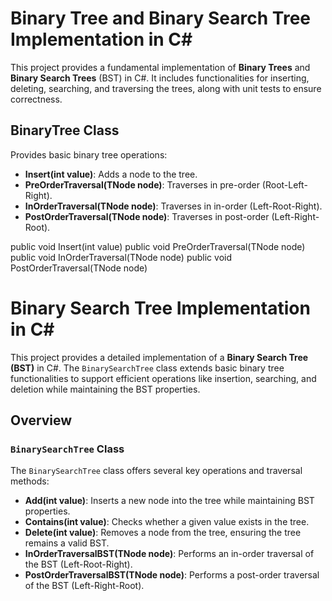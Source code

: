 ﻿# Binary Tree and Binary Search Tree Implementation in C#

This project provides a fundamental implementation of **Binary Trees** and **Binary Search Trees** (BST) in C#. It includes functionalities for inserting, deleting, searching, and traversing the trees, along with unit tests to ensure correctness.

## BinaryTree Class
Provides basic binary tree operations:

- **Insert(int value)**: Adds a node to the tree.
- **PreOrderTraversal(TNode node)**: Traverses in pre-order (Root-Left-Right).
- **InOrderTraversal(TNode node)**: Traverses in in-order (Left-Root-Right).
- **PostOrderTraversal(TNode node)**: Traverses in post-order (Left-Right-Root).

public void Insert(int value) 
public void PreOrderTraversal(TNode node) 
public void InOrderTraversal(TNode node) 
public void PostOrderTraversal(TNode node) 

# Binary Search Tree Implementation in C#

This project provides a detailed implementation of a **Binary Search Tree (BST)** in C#. The `BinarySearchTree` class extends basic binary tree functionalities to support efficient operations like insertion, searching, and deletion while maintaining the BST properties. 

## Overview

### `BinarySearchTree` Class

The `BinarySearchTree` class offers several key operations and traversal methods:

- **Add(int value)**: Inserts a new node into the tree while maintaining BST properties.
- **Contains(int value)**: Checks whether a given value exists in the tree.
- **Delete(int value)**: Removes a node from the tree, ensuring the tree remains a valid BST.
- **InOrderTraversalBST(TNode node)**: Performs an in-order traversal of the BST (Left-Root-Right).
- **PostOrderTraversalBST(TNode node)**: Performs a post-order traversal of the BST (Left-Right-Root).
